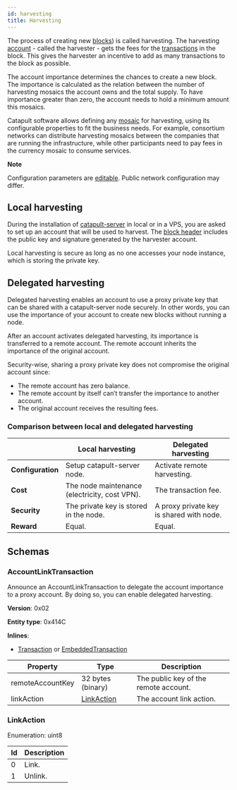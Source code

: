 ```yaml
---
id: harvesting
title: Harvesting
---
```

The process of creating new [blocks](./block.md)) is called harvesting. The harvesting [account](../built-in-features/account.md) - called the harvester - gets the fees for the [transactions](./transaction.md) in the block. This gives the harvester an incentive to add as many transactions to the block as possible.

The account importance determines the chances to create a new block. The importance is calculated as the relation between the number of harvesting mosaics the account owns and the total supply. To have importance greater than zero, the account needs to hold a minimum amount this mosaics.

Catapult software allows defining any [mosaic](../built-in-features/mosaic.md) for harvesting, using its configurable properties to fit the business needs. For example, consortium networks can distribute harvesting mosaics between the companies that are running the infrastructure, while other participants need to pay fees in the currency mosaic to consume services.

<div class="info">

**Note**

Configuration parameters are [editable](https://github.com/nemtech/catapult-server/blob/master/resources/config-network.properties). Public network configuration may differ.

</div>

## Local harvesting

During the installation of [catapult-server](./node.md) in local or in a VPS, you are asked to set up an account that will be used to harvest. The [block header](./block.md#blockheader) includes the public key and signature generated by the harvester account.

Local harvesting is secure as long as no one accesses your node instance, which is storing the private key.

## Delegated harvesting

Delegated harvesting enables an account to use a proxy private key that can be shared with a catapult-server node securely. In other words, you can use the importance of your account to create new blocks without running a node.

After an account activates delegated harvesting, its importance is transferred to a remote account. The remote account inherits the importance of the original account.

Security-wise, sharing a proxy private key does not compromise the original account since:

- The remote account has zero balance.
- The remote account by itself can’t transfer the importance to another account.
- The original account receives the resulting fees.

### Comparison between local and delegated harvesting

|  |	**Local harvesting** |	**Delegated harvesting**
|--|----------------------|---------------------------
|**Configuration**	| Setup catapult-server node. |	Activate remote harvesting.
|**Cost**  |	The node maintenance (electricity, cost VPN). |	The transaction fee.
|**Security**  |	The private key is stored in the node. |	A proxy private key is shared with node.
|**Reward** | Equal. | Equal.

## Schemas

### AccountLinkTransaction

Announce an AccountLinkTransaction to delegate the account importance to a proxy account. By doing so, you can enable delegated harvesting.

**Version**: 0x02

**Entity type**: 0x414C

**Inlines**:

- [Transaction](./transaction.md#transaction) or [EmbeddedTransaction](./transaction.md#embeddedtransaction)

**Property** | **Type**  |	**Description**
-------------|------------|-------------------
remoteAccountKey | 32 bytes (binary) | The public key of the remote account.
linkAction | [LinkAction](#linkaction) | The account link action.

### LinkAction

Enumeration: uint8

**Id** | **Description**
-------|----------------
0 |	Link.
1 |	Unlink.